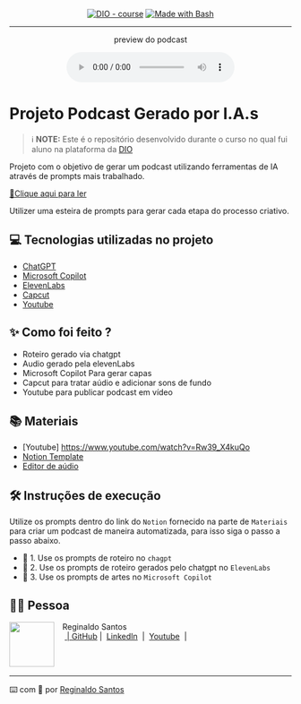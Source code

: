 >


<p align="center">
<a href="https://dio.me/"><img src="https://img.shields.io/badge/DIO-Course-28DA77?logo=youtube" alt="DIO - course"></a>
<a href="https://www.gnu.org/software/bash/" title="Go to Bash homepage"><img src="https://img.shields.io/badge/Prompt-Project-blue?logo=gnu-bash&amp;logoColor=white" alt="Made with Bash"></a></p>

-------


<p align="center">
    preview do podcast
</p>

<div align="center">
    <audio src="output/podcast_editado.MP3" controls title="Podcast editado"></audio>
</div>

# Projeto Podcast Gerado por I.A.s


 > ℹ️ **NOTE:** Este é o repositório desenvolvido durante o curso no qual fui aluno na plataforma da [DIO](https://dio.me)

Projeto com o objetivo de gerar um podcast utilizando ferramentas de IA através de prompts mais trabalhado.

<a href="https://github.com/ReginaldoMalaquias/prompts-podcast" title="View now"> 📕Clique aqui para ler</a>

Utilizer uma esteira de prompts para gerar cada etapa do processo criativo.

## 💻 Tecnologias utilizadas no projeto

- [ChatGPT](https://chat.openai.com/) 
- [Microsoft Copilot](https://copilot.microsoft.com/) 
- [ElevenLabs](https://beta.elevenlabs.io/)
- [Capcut](https://www.capcut.com/pt-br/)
- [Youtube](https://www.youtube.com/)


## ✨ Como foi feito ?

- Roteiro gerado via chatgpt
- Audio gerado pela elevenLabs
- Microsoft Copilot Para gerar capas
- Capcut para tratar aúdio e adicionar sons de fundo
- Youtube para publicar podcast em vídeo

## 📚 Materiais
- [Youtube] https://www.youtube.com/watch?v=Rw39_X4kuQo
- [Notion Template](https://www.notion.so/17c3f8e5e13e80d8b41fdd97e2e201dc?v=0ebb8ce11f7142e2adafe39df6d80ae2&pvs=4)
- [Editor de aúdio](https://www.capcut.com/editor?from_page=landing_page&__action_from=picture_V%C3%ADdeos%20profissionais%20em%20minutos,%20n%C3%A3o%20em%20horas.)


## 🛠️ Instruções de execução

Utilize os prompts dentro do link do `Notion` fornecido na parte de `Materiais` para criar um podcast de maneira automatizada, para isso siga o passo a passo abaixo.

- 🤖 1. Use os prompts de roteiro no `chagpt`
- 🤖 2. Use os prompts de roteiro gerados pelo chatgpt no  `ElevenLabs`
- 🤖 3. Use os prompts de artes no `Microsoft Copilot`


## 👨‍💻 Pessoa

<p>
    <img 
      align=left 
      margin=10 
      width=80 
      src="https://avatars.githubusercontent.com/u/75837512?v=4"
    />
    <p>&nbsp&nbsp&nbspReginaldo Santos<br>
    &nbsp&nbsp&nbsp
    <a href="https://github.com/reginaldoMalaquias/">
    &nbsp;|&nbsp;GitHub</a>&nbsp;|&nbsp;
    <a href="https://www.linkedin.com/in/reginaldo-santos-3755321a6/">LinkedIn</a>
&nbsp;|&nbsp;
<a href="https://www.youtube.com/watch?v=Rw39_X4kuQo/">Youtube</a>
    &nbsp;|&nbsp;</p>
    


</p>
<br/><br/>
<p>

---

⌨️ com 💜 por [Reginaldo Santos](https://github.com/reginaldoMalaquias/)
